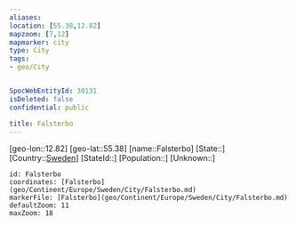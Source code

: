 ```yaml
---
aliases: 
location: [55.38,12.82]
mapzoom: [7,12] 
mapmarker: city 
type: City
tags:
- geo/City


SpocWebEntityId: 30131
isDeleted: false
confidential: public

title: Falsterbo
---
```

[geo-lon::12.82]
[geo-lat::55.38]
[name::Falsterbo]
[State::]
[Country::[Sweden](geo/Continent/Europe/Sweden.md)]
[StateId::]
[Population::]
[Unknown::]


```leaflet
id: Falsterbo
coordinates: [Falsterbo](geo/Continent/Europe/Sweden/City/Falsterbo.md)
markerFile: [Falsterbo](geo/Continent/Europe/Sweden/City/Falsterbo.md)
defaultZoom: 11 
maxZoom: 18
```


